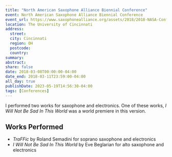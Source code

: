 ```yaml
---
title: "North American Saxophone Alliance Biennial Conference"
event: North American Saxophone Alliance Biennial Conference
event_url: https://www.saxophonealliance.org/assets/2018/2018-NASA-Conference-Program-Book.pdf
location: The University of Cincinnati
address:
  street:
  city: Cincinnati
  region: OH
  postcode:
  country:
summary:
abstract:
share: false
date: 2018-03-08T00:00:00-04:00
date_end: 2018-03-11T23:59:00-04:00
all_day: true
publishDate: 2023-05-19T14:56:30-04:00
tags: [Conferences]
---
```

I performed two works for saxophone and electronics. One of these works, _I Will Not Be Sad In This World_ was a world premiere in this version.

## Works Performed
- _TraFFic_ by Roland Semadini for soprano saxophone and electronics
- _I Will Not Be Sad In This World_ by Eve Beglarian for alto saxophone and electronics